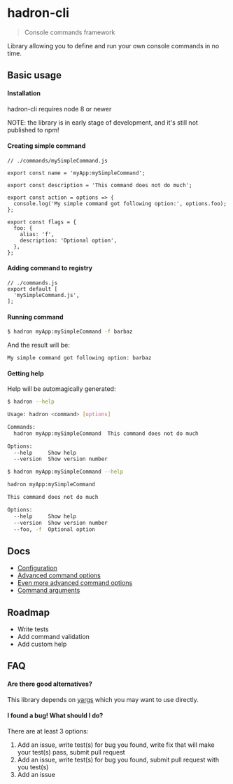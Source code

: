 # hadron-cli
> Console commands framework

Library allowing you to define and run your own console commands in no time.

## Basic usage
#### Installation
hadron-cli requires node 8 or newer

NOTE: the library is in early stage of development, and it's still not published to npm!

#### Creating simple command
```
// ./commands/mySimpleCommand.js

export const name = 'myApp:mySimpleCommand';

export const description = 'This command does not do much';

export const action = options => {
  console.log('My simple command got following option:', options.foo);
};

export const flags = {
  foo: {
    alias: 'f',
    description: 'Optional option',
  },
};
```

#### Adding command to registry
```
// ./commands.js
export default [
  'mySimpleCommand.js',
];
```

#### Running command
```bash
$ hadron myApp:mySimpleCommand -f barbaz
```
And the result will be:
```
My simple command got following option: barbaz
```

#### Getting help
Help will be automagically generated:
```bash
$ hadron --help

Usage: hadron <command> [options]

Commands:
  hadron myApp:mySimpleCommand  This command does not do much

Options:
  --help     Show help                                                 [boolean]
  --version  Show version number                                       [boolean]

```

```bash
$ hadron myApp:mySimpleCommand --help

hadron myApp:mySimpleCommand

This command does not do much

Options:
  --help     Show help                                                 [boolean]
  --version  Show version number                                       [boolean]
  --foo, -f  Optional option
```

## Docs
- [Configuration](docs/configuration.md)
- [Advanced command options](docs/advancedOptions.md)
- [Even more advanced command options](docs/moreAdvancedOptions.md)
- [Command arguments](docs/arguments.md)

## Roadmap
- Write tests
- Add command validation
- Add custom help

## FAQ
#### Are there good alternatives?
This library depends on [yargs](https://github.com/yargs/yargs) which you may want to use directly.

#### I found a bug! What should I do?
There are at least 3 options:
1. Add an issue, write test(s) for bug you found, write fix that will make your test(s) pass, submit pull request
2. Add an issue, write test(s) for bug you found, submit pull request with you test(s)
3. Add an issue
